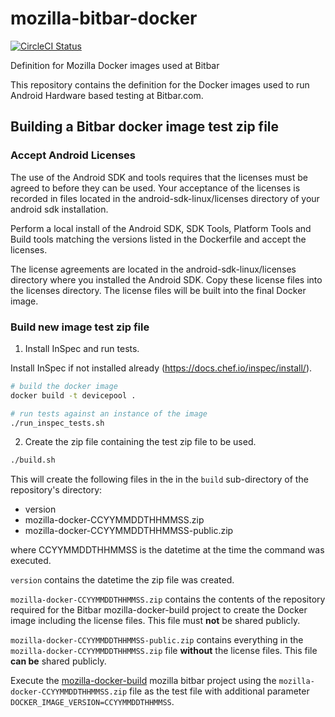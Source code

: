 # mozilla-bitbar-docker

[![CircleCI Status](https://circleci.com/gh/mozilla-platform-ops/mozilla-bitbar-docker.svg?style=svg)](https://app.circleci.com/pipelines/github/mozilla-platform-ops/mozilla-bitbar-docker)

Definition for Mozilla Docker images used at Bitbar

This repository contains the definition for the Docker images used to
run Android Hardware based testing at Bitbar.com.

## Building a Bitbar docker image test zip file

### Accept Android Licenses

The use of the Android SDK and tools requires that the licenses must
be agreed to before they can be used. Your acceptance of the licenses
is recorded in files located in the android-sdk-linux/licenses
directory of your android sdk installation.

Perform a local install of the Android SDK, SDK Tools, Platform Tools
and Build tools matching the versions listed in the Dockerfile and
accept the licenses.

The license agreements are located in the android-sdk-linux/licenses
directory where you installed the Android SDK. Copy these license
files into the licenses directory. The license files will be built
into the final Docker image.

### Build new image test zip file

1. Install InSpec and run tests.

Install InSpec if not installed already (https://docs.chef.io/inspec/install/).

```bash
# build the docker image
docker build -t devicepool .

# run tests against an instance of the image
./run_inspec_tests.sh
```

2. Create the zip file containing the test zip file to be used.

``` bash
./build.sh
```

This will create the following files in the in the `build`
sub-directory of the repository's directory:

* version
* mozilla-docker-CCYYMMDDTHHMMSS.zip
* mozilla-docker-CCYYMMDDTHHMMSS-public.zip

where CCYYMMDDTHHMMSS is the datetime at the time the command was
executed.

`version` contains the datetime the zip file was created.

`mozilla-docker-CCYYMMDDTHHMMSS.zip` contains the contents of the
repository required for the Bitbar mozilla-docker-build project to
create the Docker image including the license files. This file must
**not** be shared publicly.

`mozilla-docker-CCYYMMDDTHHMMSS-public.zip` contains everything in the
`mozilla-docker-CCYYMMDDTHHMMSS.zip` file **without** the license
files. This file **can be** shared publicly.

Execute the [mozilla-docker-build](https://mozilla.testdroid.com/#testing/projects/208991) mozilla bitbar project using the
`mozilla-docker-CCYYMMDDTHHMMSS.zip` file as the test file with
additional parameter `DOCKER_IMAGE_VERSION=CCYYMMDDTHHMMSS`.
